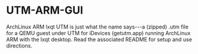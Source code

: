 # UTM-ARM-GUI
ArchLinux ARM lxqt UTM is just what the name says---a (zipped) .utm file for a QEMU guest under UTM for iDevices (getutm.app) running ArchLinux ARM with the lxqt desktop. Read the associated README for setup and use directions.

